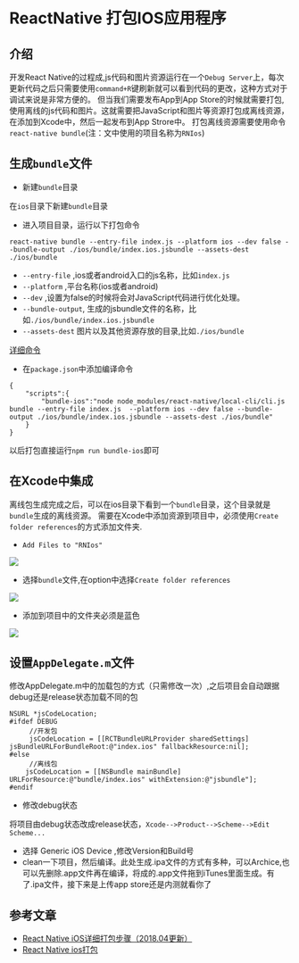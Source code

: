 # ReactNative 打包IOS应用程序

## 介绍

开发React Native的过程成,js代码和图片资源运行在一个`Debug Server`上，每次更新代码之后只需要使用`command+R`键刷新就可以看到代码的更改，这种方式对于调试来说是非常方便的。
但当我们需要发布App到App Store的时候就需要打包,使用离线的js代码和图片。这就需要把JavaScript和图片等资源打包成离线资源，在添加到Xcode中，然后一起发布到App Strore中。
打包离线资源需要使用命令`react-native bundle`(注：文中使用的项目名称为`RNIos`)

## 生成`bundle`文件

- 新建`bundle`目录

在`ios`目录下新建`bundle`目录

- 进入项目目录，运行以下打包命令

```
react-native bundle --entry-file index.js --platform ios --dev false --bundle-output ./ios/bundle/index.ios.jsbundle --assets-dest ./ios/bundle
```

- `--entry-file` ,ios或者android入口的js名称，比如`index.js`
- `--platform` ,平台名称(ios或者android)
- `--dev` ,设置为false的时候将会对JavaScript代码进行优化处理。
- `--bundle-output`, 生成的jsbundle文件的名称，比如`./ios/bundle/index.ios.jsbundle`
- `--assets-dest` 图片以及其他资源存放的目录,比如`./ios/bundle`

[详细命令](https://github.com/facebook/react-native/blob/master/local-cli/bundle/bundleCommandLineArgs.js)


- 在`package.json`中添加编译命令

```
{
    "scripts":{
        "bundle-ios":"node node_modules/react-native/local-cli/cli.js bundle --entry-file index.js  --platform ios --dev false --bundle-output ./ios/bundle/index.ios.jsbundle --assets-dest ./ios/bundle"
    }
}
```

以后打包直接运行`npm run bundle-ios`即可

## 在Xcode中集成

离线包生成完成之后，可以在ios目录下看到一个`bundle`目录，这个目录就是`bundle`生成的离线资源。
需要在Xcode中添加资源到项目中，必须使用`Create folder references`的方式添加文件夹.

- `Add Files to "RNIos"`

![](https://upload-images.jianshu.io/upload_images/22188-f509f0b987ef785d.png?imageMogr2/auto-orient/strip%7CimageView2/2/w/581)

- 选择`bundle`文件,在option中选择`Create folder references`

![](https://upload-images.jianshu.io/upload_images/22188-954ddb1a328133ec.png?imageMogr2/auto-orient/strip%7CimageView2/2/w/700)

- 添加到项目中的文件夹必须是蓝色

![](https://upload-images.jianshu.io/upload_images/22188-0ed8656c145cd170.png?imageMogr2/auto-orient/strip%7CimageView2/2/w/535)

## 设置`AppDelegate.m`文件

修改AppDelegate.m中的加载包的方式（只需修改一次）,之后项目会自动跟据debug还是release状态加载不同的包

```
NSURL *jsCodeLocation;
#ifdef DEBUG
     //开发包
     jsCodeLocation = [[RCTBundleURLProvider sharedSettings] jsBundleURLForBundleRoot:@"index.ios" fallbackResource:nil];
#else
     //离线包
    jsCodeLocation = [[NSBundle mainBundle] URLForResource:@"bundle/index.ios" withExtension:@"jsbundle"];
#endif
```

- 修改debug状态

将项目由debug状态改成release状态，`Xcode-->Product-->Scheme-->Edit Scheme...`

- 选择 Generic iOS Device ,修改Version和Build号
- clean一下项目，然后编译。此处生成.ipa文件的方式有多种，可以Archice,也可以先删除.app文件再在编译，将成的.app文件拖到iTunes里面生成。有了.ipa文件，接下来是上传app store还是内测就看你了

## 参考文章

- [React Native iOS详细打包步骤（2018.04更新）](https://www.jianshu.com/p/6d1ee919ded3)
- [React Native ios打包](https://www.jianshu.com/p/ce71b4a8a246)

